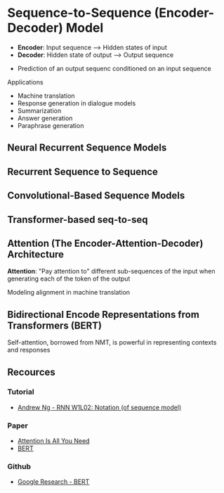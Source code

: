 # Sequence-to-Sequence (Encoder-Decoder) Model

* **Encoder**: Input sequence --> Hidden states of input
* **Decoder**: Hidden state of output --> Output sequence

- Prediction of an output sequenc conditioned on an input sequence

Applications

* Machine translation
* Response generation in dialogue models
* Summarization
* Answer generation
* Paraphrase generation

## Neural Recurrent Sequence Models

## Recurrent Sequence to Sequence

## Convolutional-Based Sequence Models

## Transformer-based seq-to-seq

## Attention (The Encoder-Attention-Decoder) Architecture

**Attention**: "Pay attention to" different sub-sequences of the input when generating each of the token of the output

Modeling alignment in machine translation

## Bidirectional Encode Representations from Transformers (BERT)

Self-attention, borrowed from NMT, is powerful in representing contexts and responses

## Recources

### Tutorial

* [Andrew Ng - RNN W1L02: Notation (of sequence model)](https://youtu.be/XeQN82D4bCQ)

### Paper

* [Attention Is All You Need](https://arxiv.org/pdf/1706.03762.pdf)
* [BERT](https://arxiv.org/abs/1810.04805)

### Github

* [Google Research - BERT](https://github.com/google-research/bert)
